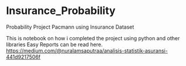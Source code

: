 # Insurance_Probability
Probability Project Pacmann using Insurance Dataset

This is notebook on how i completed the project using python and other libraries
Easy Reports can be read here. <https://medium.com/@nuralamsaputraa/analisis-statistik-asuransi-441d9217506f>
